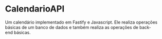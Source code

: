# CalendarioAPI
Um calendário implementado em Fastify e Javascript. Ele realiza operações básicas de um banco de dados e também realiza as operações de back-end básicas.
